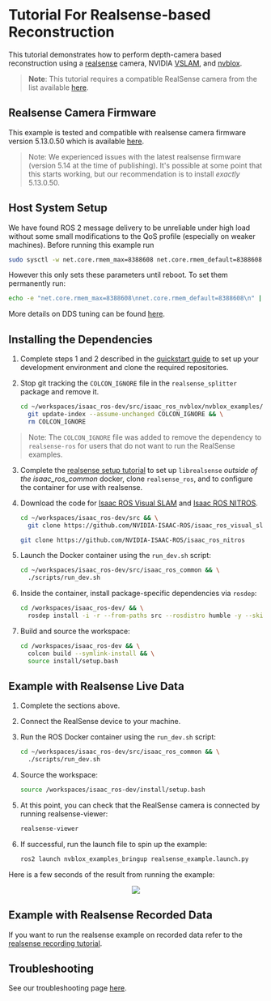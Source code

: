 # Tutorial For Realsense-based Reconstruction

This tutorial demonstrates how to perform depth-camera based reconstruction using a [realsense](https://www.intel.com/content/www/us/en/architecture-and-technology/realsense-overview.html) camera, NVIDIA [VSLAM](https://github.com/NVIDIA-ISAAC-ROS/isaac_ros_visual_slam), and [nvblox](https://github.com/ethz-asl/nvblox_ros1).

> **Note**: This tutorial requires a compatible RealSense camera from the list available [here](https://github.com/NVIDIA-ISAAC-ROS/.github/blob/main/profile/realsense-setup.md#camera-compatibility).

## Realsense Camera Firmware

This example is tested and compatible with realsense camera firmware version 5.13.0.50 which is available [here](https://dev.intelrealsense.com/docs/firmware-releases).

> Note: We experienced issues with the latest realsense firmware (version 5.14 at the time of publishing). It's possible at some point that this starts working, but our recommendation is to install *exactly* 5.13.0.50.

## Host System Setup

We have found ROS 2 message delivery to be unreliable under high load without some small modifications to the QoS profile (especially on weaker machines). Before running this example run
```bash
sudo sysctl -w net.core.rmem_max=8388608 net.core.rmem_default=8388608
```

However this only sets these parameters until reboot. To set them permanently run:
```bash
echo -e "net.core.rmem_max=8388608\nnet.core.rmem_default=8388608\n" | sudo tee /etc/sysctl.d/60-cyclonedds.conf
```
More details on DDS tuning can be found [here](https://docs.ros.org/en/rolling/How-To-Guides/DDS-tuning.html).

## Installing the Dependencies

1. Complete steps 1 and 2 described in the [quickstart guide](../README.md#quickstart) to set up your development environment and clone the required repositories.

2. Stop git tracking the `COLCON_IGNORE` file in the `realsense_splitter` package and remove it.

    ```bash
    cd ~/workspaces/isaac_ros-dev/src/isaac_ros_nvblox/nvblox_examples/realsense_splitter && \
      git update-index --assume-unchanged COLCON_IGNORE && \
      rm COLCON_IGNORE
    ```

> Note: The `COLCON_IGNORE` file was added to remove the dependency to `realsense-ros` for users that do not want to run the RealSense examples.

3. Complete the [realsense setup tutorial](https://github.com/NVIDIA-ISAAC-ROS/.github/blob/main/profile/realsense-setup.md) to set up `librealsense` *outside of the isaac_ros_common* docker, clone `realsense_ros`, and to configure the container for use with realsense.

4. Download the code for [Isaac ROS Visual SLAM](https://github.com/NVIDIA-ISAAC-ROS/isaac_ros_visual_slam.git) and [Isaac ROS NITROS](https://github.com/NVIDIA-ISAAC-ROS/isaac_ros_nitros).

    ```bash
    cd ~/workspaces/isaac_ros-dev/src && \
      git clone https://github.com/NVIDIA-ISAAC-ROS/isaac_ros_visual_slam.git
    ```

    ```bash
    git clone https://github.com/NVIDIA-ISAAC-ROS/isaac_ros_nitros
    ```

5. Launch the Docker container using the `run_dev.sh` script:

    ```bash
    cd ~/workspaces/isaac_ros-dev/src/isaac_ros_common && \
      ./scripts/run_dev.sh
    ```

6. Inside the container, install package-specific dependencies via `rosdep`:

    ```bash
    cd /workspaces/isaac_ros-dev/ && \
      rosdep install -i -r --from-paths src --rosdistro humble -y --skip-keys "libopencv-dev libopencv-contrib-dev libopencv-imgproc-dev python-opencv python3-opencv nvblox"
    ```

7. Build and source the workspace:

    ```bash
    cd /workspaces/isaac_ros-dev && \
      colcon build --symlink-install && \
      source install/setup.bash
    ```

## Example with Realsense Live Data

1. Complete the sections above.

2. Connect the RealSense device to your machine.

3. Run the ROS Docker container using the `run_dev.sh` script:

    ```bash
    cd ~/workspaces/isaac_ros-dev/src/isaac_ros_common && \
      ./scripts/run_dev.sh
    ```

4. Source the workspace:

    ```bash
    source /workspaces/isaac_ros-dev/install/setup.bash
    ```

5. At this point, you can check that the RealSense camera is connected by running realsense-viewer:

    ```bash
    realsense-viewer
    ```

6. If successful, run the launch file to spin up the example:

    ```bash
    ros2 launch nvblox_examples_bringup realsense_example.launch.py
    ```

Here is a few seconds of the result from running the example:

<div align="center"><img src="../resources/realsense_example.gif"/></div>

## Example with Realsense Recorded Data

If you want to run the realsense example on recorded data refer to the [realsense recording tutorial](./tutorial-realsense-record.md).

## Troubleshooting

See our troubleshooting page [here](troubleshooting-nvblox-realsense.md).
